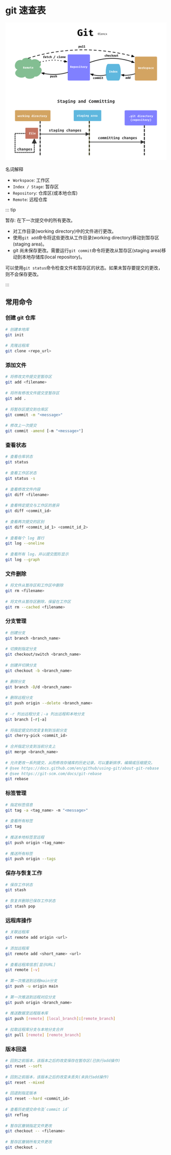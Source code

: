 # git 速查表

![git](../../public/images/git.png)

名词解释

- `Workspace`: 工作区
- `Index / Stage`: 暂存区
- `Repository`: 仓库区(或本地仓库)
- `Remote`: 远程仓库

::: tip

暂存: 在下一次提交中的所有更改。

- 对工作目录(working directory)中的文件进行更改。
- 使用`git add`命令将这些更改从工作目录(working directory)移动到暂存区(staging area)。
- git 尚未保存更改。需要运行`git commit`命令将更改从暂存区(staging area)移动到本地存储库(local repository)。

可以使用`git status`命令检查文件和暂存区的状态。如果未暂存要提交的更改，则不会保存更改。

:::

## 常用命令

### 创建 git 仓库

```bash
# 创建本地库
git init

# 克隆远程库
git clone <repo_url>
```

### 添加文件

```bash
# 将修改文件提交至暂存区
git add <filename>

# 将所有修改文件提交至暂存区
git add .

# 将暂存区提交到仓库区
git commit -m "<message>"

# 修改上一次提交
git commit -amend [-m "<message>"]
```

### 查看状态

```bash
# 查看仓库状态
git status

# 查看工作区状态
git status -s

# 查看修改文件内容
git diff <filename>

# 查看特定提交与工作区的差异
git diff <commit_id>

# 查看两次提交的区别
git diff <commit_id_1> <commit_id_2>

# 查看每个 log 首行
git log --oneline

# 查看所有 log，并以提交图形显示
git log --graph
```

### 文件删除

```bash
# 将文件从暂存区和工作区中删除
git rm <filename>

# 将文件从暂存区删除，保留在工作区
git rm --cached <filename>
```

### 分支管理

```bash
# 创建分支
git branch <branch_name>

# 切换到指定分支
git checkout/switch <branch_name>

# 创建并切换分支
git checkout -b <branch_name>

# 删除分支
git branch -D/d <branch_name>

# 删除远程分支
git push origin --delete <branch_name>

# -r 列出远程分支；-a 列出远程和本地分支
git branch [-r|-a]

# 将指定提交的改变复制到当前分支
git cherry-pick <commit_id>

# 合并指定分支到当前分支上
git merge <branch_name>

# 允许更改一系列提交，从而修改存储库的历史记录。可以重新排序，编辑或压缩提交。
# @see https://docs.github.com/en/github/using-git/about-git-rebase
# @see https://git-scm.com/docs/git-rebase
git rebase
```

### 标签管理

```bash
# 指定标签信息
git tag -a <tag_name> -m "<message>"

# 查看所有标签
git tag

# 推送本地标签至远程
git push origin <tag_name>

# 推送所有标签
git push origin --tags
```

### 保存与恢复工作

```bash
# 保存工作状态
git stash

# 恢复并删除已保存工作状态
git stash pop
```

### 远程库操作

```bash
# 关联远程库
git remote add origin <url>

# 添加远程库
git remote add <short_name> <url>

# 查看远程库信息[显示URL]
git remote [-v]

# 第一次推送到远程main分支
git push -u origin main

# 第一次推送到远程对应分支
git push origin <branch_name>

# 推送数据至远程版本库
git push [remote] [local_branch]:[remote_branch]

# 拉取远程库分支与本地分支合并
git pull [remote] [remote_branch]
```

### 版本回退

```bash
# 回到之前版本，该版本之后的改变保存在暂存区(已执行add操作)
git reset --soft

# 回到之前版本，该版本之后的改变未丢失(未执行add操作)
git reset --mixed

# 回退到指定版本
git reset --hard <commit_id>

# 查看历史提交命令及`commit id`
git reflog

# 暂存区撤销指定文件更改
git checkout -- <filename>

# 暂存区撤销所有文件更改
git checkout .
```
